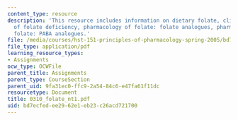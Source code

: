 ```yaml
---
content_type: resource
description: 'This resource includes information on dietary folate, clinical consequences
  of folate deficiency, pharmacology of folate: folate analogues, pharmacology of
  folate: PABA analogues.'
file: /media/courses/hst-151-principles-of-pharmacology-spring-2005/bd7ecfedee2962e1eb23c26acd721700_0310_folate_nt1.pdf
file_type: application/pdf
learning_resource_types:
- Assignments
ocw_type: OCWFile
parent_title: Assignments
parent_type: CourseSection
parent_uid: 9fa31ec0-ffc9-2a54-84c6-e47fa61f11dc
resourcetype: Document
title: 0310_folate_nt1.pdf
uid: bd7ecfed-ee29-62e1-eb23-c26acd721700
---
```

